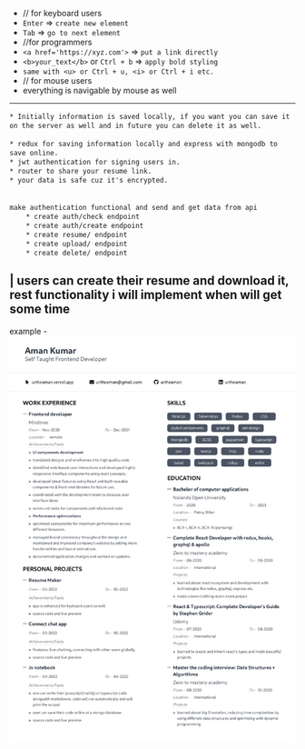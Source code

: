 * // for keyboard users
* `Enter` =>  `create new element`
* `Tab`   =>  `go to next element`
* //for programmers
* `<a href='https://xyz.com'>` => `put a link directly`
* `<b>your_text</b>` or `Ctrl + b`  => `apply bold styling`
* `same with <u> or Ctrl + u, <i> or Ctrl + i etc.`
* // for mouse users
* everything is navigable by mouse as well

---------
    * Initially information is saved locally, if you want you can save it on the server as well and in future you can delete it as well.

    * redux for saving information locally and express with mongodb to save online.
    * jwt authentication for signing users in.
    * router to share your resume link.
    * your data is safe cuz it's encrypted.


    make authentication functional and send and get data from api
        * create auth/check endpoint
        * create auth/create endpoint
        * create resume/ endpoint
        * create upload/ endpoint
        * create delete/ endpoint

| users can create their resume and download it, rest functionality i will implement when will get some time
--------------
example - 
<img src="./Aman's Resume.jpg"/>
